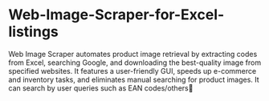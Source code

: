 # Web-Image-Scraper-for-Excel-listings
Web Image Scraper automates product image retrieval by extracting codes from Excel, searching Google, and downloading the best-quality image from specified websites. It features a user-friendly GUI, speeds up e-commerce and inventory tasks, and eliminates manual searching for product images. It can search by user queries such as EAN codes/others🚀
